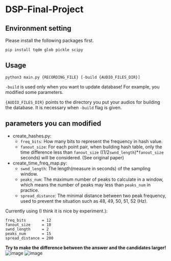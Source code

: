 # DSP-Final-Project

## Environment setting
Please install the following packages first.
```
pip install tqdm glob pickle scipy
```

## Usage

```
python3 main.py {RECORDING_FILE} [-build {AUDIO_FILES_DIR}]
```

`-build` is used only when you want to update database! For example, you modified some parameters.

`{AUDIO_FILES_DIR}` points to the directory you put your audios for building the database.
                    It is necessary when `-build` flag is given.

## parameters you can modified

* create_hashes.py:
    * `freq_bits`: How many bits to represent the frequency in hash value.
    * `fanout_size`: For each point pair, when building hash table, only the time difference less than `fanout_size` ((1/2`swnd_length`)*`fanout_size` seconds) will be considered. (See original paper)
* create_time_freq_map.py:
    * `swnd_length`: The length(measure in seconds) of the sampling window.
    * `peaks_num`: The maximum number of peaks to calculate in a window, which means the number of peaks may less than `peaks_num` in practice.
    * `spread_distance`: The minimal distance between two peak frequency, used to prevent the situation such as 48, 49, 50, 51, 52 (Hz).

Currently using (I think it is nice by experiment.):
```
freq_bits       = 12
fanout_size     = 10
swnd_length     = 2
peaks_num       = 15
spread_distance = 200
```

**Try to make the difference between the answer and the candidates larger!**
![image](https://user-images.githubusercontent.com/71302574/209648116-9e0dee44-08ec-4bb1-a7f0-7855e9e7ef30.png)
![image](https://user-images.githubusercontent.com/71302574/209648193-cad1bde3-d0c7-4984-be10-7a289d3cba0a.png)

